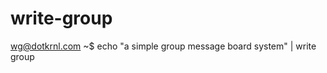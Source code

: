 write-group
===========

wg@dotkrnl.com ~$ echo "a simple group message board system" | write group

